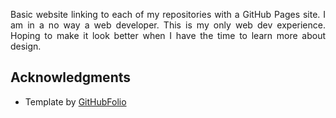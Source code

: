 <p align="justify">
Basic website linking to each of my repositories with a GitHub Pages site.
I am in a no way a web developer. This is my only web dev experience.
Hoping to make it look better when I have the time to learn more about design.
</p>

## Acknowledgments
* Template by [GitHubFolio](https://githubfolio.herokuapp.com/)
